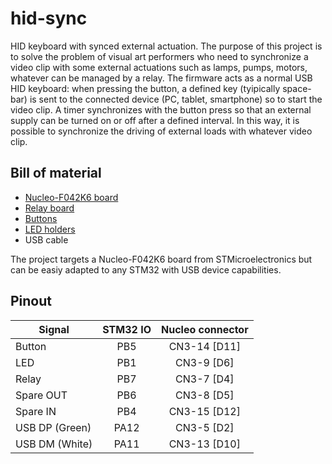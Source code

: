 # hid-sync
HID keyboard with synced external actuation.
The purpose of this project is to solve the problem of visual art performers who need to synchronize a video clip with some external actuations such as lamps, pumps, motors, whatever can be managed by a relay.
The firmware acts as a normal USB HID keyboard: when pressing the button, a defined key (tyipically space-bar) is sent to the connected device (PC, tablet, smartphone) so to start the video clip. A timer synchronizes with the button press so that an external supply can be turned on or off after a defined interval. 
In this way, it is possible to synchronize the driving of external loads with whatever video clip.

## Bill of material
* [Nucleo-F042K6 board](https://www.st.com/en/evaluation-tools/nucleo-f042k6.html)
* [Relay board](https://www.amazon.it/gp/product/B06XHJ2PBJ/ref=ppx_yo_dt_b_asin_title_o01_s00?ie=UTF8&psc=1)
* [Buttons](https://www.amazon.it/gp/product/B07XQSBW7Q/ref=ppx_yo_dt_b_asin_title_o01_s00?ie=UTF8&psc=1)
* [LED holders](https://www.amazon.it/gp/product/B01MRVAFGK/ref=ppx_yo_dt_b_asin_title_o01_s01?ie=UTF8&psc=1)
* USB cable 


The project targets a Nucleo-F042K6 board from STMicroelectronics but can be easiy adapted to any STM32 with USB device capabilities.

## Pinout

|Signal           | STM32 IO |  Nucleo connector  |
|-----------------|:--------:|:------------------:|
| Button          |   PB5    |    CN3-14 [D11]    |
| LED             |   PB1    |    CN3-9  [D6]     |
| Relay           |   PB7    |    CN3-7  [D4]     |
| Spare OUT       |   PB6    |    CN3-8  [D5]     |
| Spare IN        |   PB4    |    CN3-15 [D12]    |
| USB DP (Green)  |   PA12   |    CN3-5  [D2]     |
| USB DM (White)  |   PA11   |    CN3-13 [D10]    |
